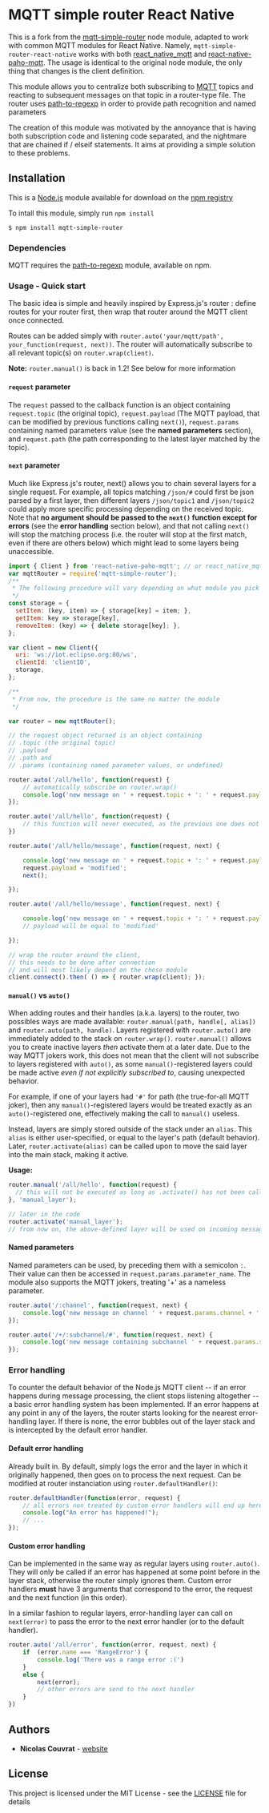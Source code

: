 # MQTT simple router React Native

This is a fork from the [mqtt-simple-router](https://github.com/nicolascouvrat/mqtt-simple-router) node module, adapted to work with common MQTT modules for React Native. Namely, `mqtt-simple-router-react-native` works with both [react_native_mqtt](https://github.com/Introvertuous/react_native_mqtt) and [react-native-paho-mqtt](https://github.com/rh389/react-native-paho-mqtt). The usage is identical to the original node module, the only thing that changes is the client definition.

This module allows you to centralize both subscribing to [MQTT](https://www.npmjs.com/package/mqtt) topics and reacting to subsequent messages on that topic in a router-type file.
The router uses [path-to-regexp](https://www.npmjs.com/package/path-to-regexp) in order to provide path recognition and named parameters

The creation of this module was motivated by the annoyance that is having both subscription code and listening code separated, and the nightmare that are chained if / elseif statements.
It aims at providing a simple solution to these problems.

## Installation

This is a [Node.js](https://nodejs.org/en/) module available for download on the [npm registry](https://www.npmjs.com/package/mqtt-simple-router)

To intall this module, simply run `npm install`
```
$ npm install mqtt-simple-router
```

### Dependencies

MQTT requires the [path-to-regexp](https://www.npmjs.com/package/path-to-regexp) module, available on npm.

### Usage - Quick start

The basic idea is simple and heavily inspired by Express.js's router : define routes for your router first, then wrap that router around the MQTT client once connected.

Routes can be added simply with `router.auto('your/mqtt/path', your_function(request, next))`. The router will automatically subscribe to all relevant topic(s) on `router.wrap(client)`.

**Note:** `router.manual()` is back in 1.2! See below for more information

#### `request` parameter

The `request` passed to the callback function is an object containing `request.topic` (the original topic), `request.payload` (The MQTT payload, that can be modified by previous functions calling `next()`), `request.params` containing named parameters value (see the **named parameters** section), and `request.path` (the path corresponding to the latest layer matched by the topic).

#### `next` parameter

Much like Express.js's router, next() allows you to chain several layers for a single request. For example, all topics matching `/json/#` could first be json parsed by a first layer, then different layers `/json/topic1` and `/json/topic2` could apply more specific processing depending on the received topic. Note that **no argument should be passed to the `next()` function except for errors** (see the **error handling** section below), and that not calling `next()` will stop the matching process (i.e. the router will stop at the first match, even if there are others below) which might lead to some layers being unaccessible.

```js
import { Client } from 'react-native-paho-mqtt'; // or react_native_mqtt
var mqttRouter = require('mqtt-simple-router');
/**
 * The following procedure will vary depending on what module you pick
 */
const storage = {
  setItem: (key, item) => { storage[key] = item; },
  getItem: key => storage[key],
  removeItem: (key) => { delete storage[key]; },
};

var client = new Client({
  uri: 'ws://iot.eclipse.org:80/ws',
  clientId: 'clientID',
  storage,
};

/**
 * From now, the procedure is the same no matter the module
 */

var router = new mqttRouter();

// the request object returned is an object containing
// .topic (the original topic)
// .payload
// .path and
// .params (containing named parameter values, or undefined)

router.auto('/all/hello', function(request) {
    // automatically subscribe on router.wrap()
    console.log('new message on ' + request.topic + ': ' + request.payload);
});

router.auto('/all/hello', function(request) {
    // this function will never executed, as the previous one does not call next() and will therefore 'block'
})

router.auto('/all/hello/message', function(request, next) {

    console.log('new message on ' + request.topic + ': ' + request.payload);
    request.payload = 'modified';
    next();

});

router.auto('/all/hello/message', function(request, next) {

    console.log('new message on ' + request.topic + ': ' + request.payload);
    // payload will be equal to 'modified'

});

// wrap the router around the client,
// this needs to be done after connection
// and will most likely depend on the chose module
client.connect().then( () => { router.wrap(client); });
```

#### `manual()` vs `auto()`

When adding routes and their handles (a.k.a. layers) to the router, two possibles ways are made available: `router.manual(path, handle[, alias])` and `router.auto(path, handle)`.
Layers registered with `router.auto()` are immediately added to the stack on `router.wrap()`. `router.manual()` allows you to create inactive layers _then_ activate them at a later date. Due to the way MQTT jokers work, this does not mean that the client will not subscribe to layers registered with `auto()`, as some `manual()`-registered layers could be made active _even if not explicitly subscribed to_, causing unexpected behavior. 

For example, if one of your layers had `'#'` for path (the true-for-all MQTT joker), then any `manual()`-registered layers would be treated exactly as an `auto()`-registered one, effectively making the call to `manual()` useless.

Instead, layers are simply stored outside of the stack under an `alias`. This `alias` is either user-specified, or equal to the layer's path (default behavior). Later, `router.activate(alias)` can be called upon to move the said layer into the main stack, making it active.

**Usage:**
```javascript
router.manual('/all/hello', function(request) {
  // this will not be executed as long as .activate() has not been called
}, 'manual_layer');

// later in the code
router.activate('manual_layer');
// from now on, the above-defined layer will be used on incoming messages
```
#### Named parameters

Named parameters can be used, by preceding them with a semicolon `:`. Their value can then be accessed in `request.params.parameter_name`.
The module also supports the MQTT jokers, treating '+' as a nameless parameter.

```js
router.auto('/:channel', function(request, next) {
    console.log('new message on channel ' + request.params.channel + ': ' + request.payload);
});

router.auto('/+/:subchannel/#', function(request, next) {
    console.log('new message containing subchannel ' + request.params.subchannel + ': ' + request.payload);
});
```

### Error handling

To counter the default behavior of the Node.js MQTT client -- if an error happens during message processing, the client stops listening altogether -- a basic error handling system has been implemented.
If an error happens at any point in any of the layers, the router starts looking for the nearest error-handling layer. If there is none, the error bubbles out of the layer stack and is intercepted by the default error handler.

#### Default error handling

Already built in. By default, simply logs the error and the layer in which it originally happened, then goes on to process the next request.
Can be modified at router instanciation using `router.defaultHandler()`:
```js
router.defaultHandler(function(error, request) {
    // all errors non treated by custom error handlers will end up here
    console.log("An error has happened!");
    // ...
});
```

#### Custom error handling

Can be implemented in the same way as regular layers using `router.auto()`. They will only be called if an error has happened at some point before in the layer stack, otherwise the router simply ignores them. Custom error handlers **must** have 3 arguments that correspond to the error, the request and the next function (in this order).

In a similar fashion to regular layers, error-handling layer can call on `next(error)` to pass the error to the next error handler (or to the default handler).

```js
router.auto('/all/error', function(error, request, next) {
    if  (error.name === 'RangeError') {
        console.log('There was a range error :(')
    }
    else {
        next(error);
        // other errors are send to the next handler
    }
})
```

## Authors

* **Nicolas Couvrat** - [website](http://www.nicolascouvrat.com)

## License

This project is licensed under the MIT License - see the [LICENSE](LICENSE) file for details
